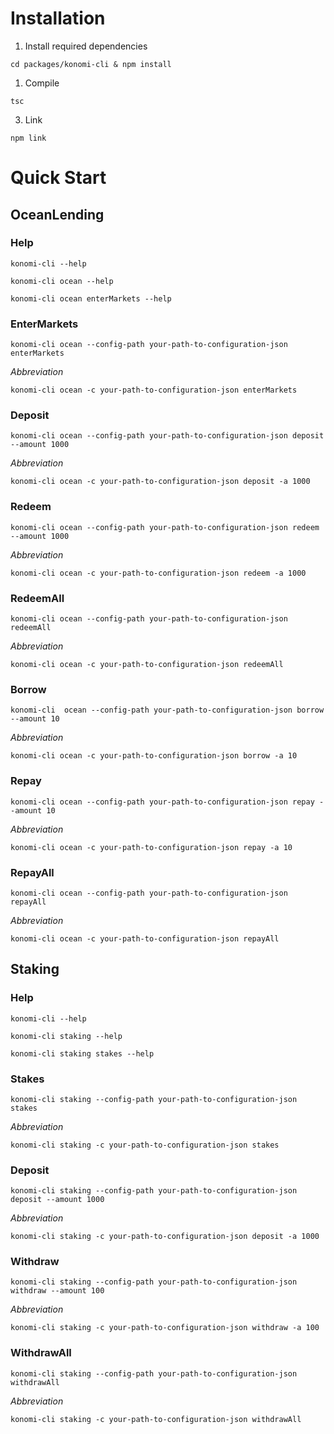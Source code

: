 # Installation

1. Install required dependencies

```
cd packages/konomi-cli & npm install
```

1. Compile

```
tsc
```

3. Link

```
npm link
```

# Quick Start

## OceanLending

### Help

```
konomi-cli --help

konomi-cli ocean --help

konomi-cli ocean enterMarkets --help

```

### EnterMarkets

```
konomi-cli ocean --config-path your-path-to-configuration-json enterMarkets
```

_Abbreviation_

```
konomi-cli ocean -c your-path-to-configuration-json enterMarkets
```

### Deposit

```
konomi-cli ocean --config-path your-path-to-configuration-json deposit --amount 1000
```

_Abbreviation_

```
konomi-cli ocean -c your-path-to-configuration-json deposit -a 1000
```

### Redeem

```
konomi-cli ocean --config-path your-path-to-configuration-json redeem --amount 1000
```

_Abbreviation_

```
konomi-cli ocean -c your-path-to-configuration-json redeem -a 1000
```

### RedeemAll

```
konomi-cli ocean --config-path your-path-to-configuration-json redeemAll
```

_Abbreviation_

```
konomi-cli ocean -c your-path-to-configuration-json redeemAll
```

### Borrow

```
konomi-cli  ocean --config-path your-path-to-configuration-json borrow --amount 10
```

_Abbreviation_

```
konomi-cli ocean -c your-path-to-configuration-json borrow -a 10
```

### Repay

```
konomi-cli ocean --config-path your-path-to-configuration-json repay --amount 10
```

_Abbreviation_

```
konomi-cli ocean -c your-path-to-configuration-json repay -a 10
```

### RepayAll

```
konomi-cli ocean --config-path your-path-to-configuration-json repayAll
```

_Abbreviation_

```
konomi-cli ocean -c your-path-to-configuration-json repayAll
```

## Staking

### Help

```
konomi-cli --help

konomi-cli staking --help

konomi-cli staking stakes --help

```

### Stakes

```
konomi-cli staking --config-path your-path-to-configuration-json stakes
```

_Abbreviation_

```
konomi-cli staking -c your-path-to-configuration-json stakes
```

### Deposit

```
konomi-cli staking --config-path your-path-to-configuration-json deposit --amount 1000
```

_Abbreviation_

```
konomi-cli staking -c your-path-to-configuration-json deposit -a 1000
```

### Withdraw

```
konomi-cli staking --config-path your-path-to-configuration-json withdraw --amount 100
```

_Abbreviation_

```
konomi-cli staking -c your-path-to-configuration-json withdraw -a 100
```

### WithdrawAll

```
konomi-cli staking --config-path your-path-to-configuration-json withdrawAll
```

_Abbreviation_

```
konomi-cli staking -c your-path-to-configuration-json withdrawAll
```